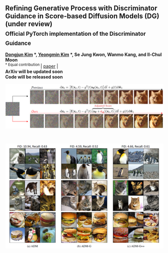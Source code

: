 ## Refining Generative Process with Discriminator Guidance in Score-based Diffusion Models (DG) (under review) <br><sub>Official PyTorch implementation of the Discriminator Guidance </sub>
**[Dongjun Kim](https://github.com/Kim-Dongjun) \*, [Yeongmin Kim](https://github.com/alsdudrla10) \*, Se Jung Kwon, Wanmo Kang, and Il-Chul Moon**   
<sup> * Equal contribution </sup>
| [paper](https://arxiv.org/abs/2211.17091) | <br>
**ArXiv will be updated soon** <br>
**Code will be released soon** <br>

![Teaser image](./figures/Figure1_v2.PNG)

<br>






![Teaser image](./figures/Figure2_v2.PNG)
